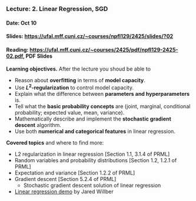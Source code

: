 ### Lecture: 2. Linear Regression, SGD
#### Date: Oct 10
#### Slides: https://ufal.mff.cuni.cz/~courses/npfl129/2425/slides/?02
#### Reading: https://ufal.mff.cuni.cz/~courses/2425/pdf/npfl129-2425-02.pdf, PDF Slides

**Learning objectives.** After the lecture you shoud be able to

- Reason about **overfitting** in terms of **model capacity**.
- Use **$L^2$-regularization** to control model capacity.
- Explain what the difference between **parameters and hyperparameters** is.
- Tell what the **basic probability concepts** are (joint, marginal,
  conditional probability; expected value, mean, variance).
- Mathematically describe and implement the **stochastic gradient descent**
  algorithm.
- Use both **numerical and categorical features** in linear regression.

**Covered topics** and where to find more:

- L2 regularization in linear regression [Section 1.1, 3.1.4 of PRML]
- Random variables and probability distributions [Section 1.2, 1.2.1 of PRML]
- Expectation and variance [Section 1.2.2 of PRML]
- Gradient descent [Section 5.2.4 of PRML]
  - Stochastic gradient descent solution of linear regression
- [Linear regression demo](https://mlu-explain.github.io/linear-regression) by Jared Willber

